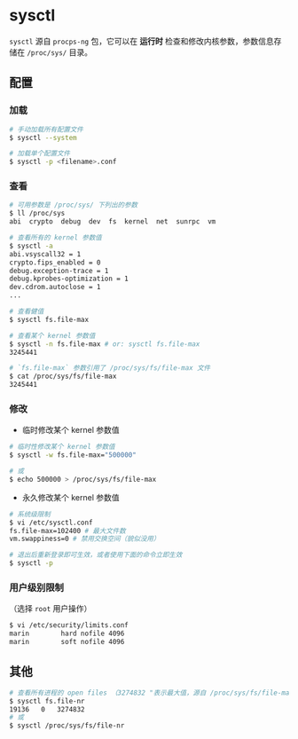# sysctl

`sysctl` 源自 `procps-ng` 包，它可以在 **运行时** 检查和修改内核参数，参数信息存储在 `/proc/sys/` 目录。

## 配置

### 加载

```sh
# 手动加载所有配置文件
$ sysctl --system

# 加载单个配置文件
$ sysctl -p <filename>.conf
```

### 查看

```sh
# 可用参数是 /proc/sys/ 下列出的参数
$ ll /proc/sys
abi  crypto  debug  dev  fs  kernel  net  sunrpc  vm
```

```sh
# 查看所有的 kernel 参数值
$ sysctl -a
abi.vsyscall32 = 1
crypto.fips_enabled = 0
debug.exception-trace = 1
debug.kprobes-optimization = 1
dev.cdrom.autoclose = 1
...
```

```sh
# 查看健值
$ sysctl fs.file-max

# 查看某个 kernel 参数值
$ sysctl -n fs.file-max # or: sysctl fs.file-max
3245441
```

```sh
# `fs.file-max` 参数引用了 /proc/sys/fs/file-max 文件
$ cat /proc/sys/fs/file-max
3245441
```

### 修改

* 临时修改某个 kernel 参数值

```sh
# 临时性修改某个 kernel 参数值
$ sysctl -w fs.file-max="500000"

# 或
$ echo 500000 > /proc/sys/fs/file-max
```

* 永久修改某个 kernel 参数值

```sh
# 系统级限制
$ vi /etc/sysctl.conf
fs.file-max=102400 # 最大文件数
vm.swappiness=0 # 禁用交换空间（貌似没用）

# 退出后重新登录即可生效，或者使用下面的命令立即生效
$ sysctl -p
```

### 用户级别限制

（选择 `root` 用户操作）

```sh
$ vi /etc/security/limits.conf
marin        hard nofile 4096
marin        soft nofile 4096
```

## 其他

```sh
# 查看所有进程的 open files （3274832 "表示最大值，源自 /proc/sys/fs/file-max）
$ sysctl fs.file-nr
19136   0   3274832
# 或
$ sysctl /proc/sys/fs/file-nr
```
